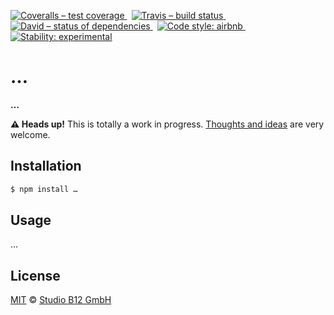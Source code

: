 [![Coveralls – test coverage
](https://img.shields.io/coveralls/studio-b12/….svg?style=flat-square)
](https://coveralls.io/r/studio-b12/…)
 [![Travis – build status
](https://img.shields.io/travis/studio-b12/…/master.svg?style=flat-square)
](https://travis-ci.org/studio-b12/…)
 [![David – status of dependencies
](https://img.shields.io/david/studio-b12/….svg?style=flat-square)
](https://david-dm.org/studio-b12/…)
 [![Code style: airbnb
](https://img.shields.io/badge/code%20style-airbnb-blue.svg?style=flat-square)
](https://github.com/airbnb/javascript)
 [![Stability: experimental
](https://img.shields.io/badge/stability-experimental-yellow.svg?style=flat-square)
](https://nodejs.org/api/documentation.html#documentation_stability_index)




…
===

**…**


**⚠ Heads up!** This is totally a work in progress. [Thoughts and ideas][] are very welcome.

[Thoughts and ideas]:  https://github.com/studio-b12/…/issues




Installation
------------

```sh
$ npm install …
```




Usage
-----

…




License
-------

[MIT][] © [Studio B12 GmbH][]

[MIT]: ./License.md
[Studio B12 GmbH]: http://studio-b12.de
